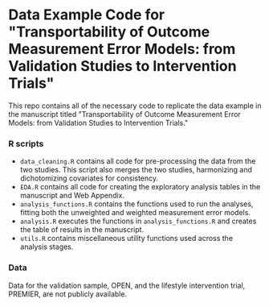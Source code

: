 # Data Example Code for "Transportability of Outcome Measurement Error Models: from Validation Studies to Intervention Trials"

This repo contains all of the necessary code to replicate the data example in the manuscript titled "Transportability of Outcome Measurement Error Models: from Validation Studies to Intervention Trials." 

### R scripts

- `data_cleaning.R` contains all code for pre-processing the data from the two studies. This script also merges the two studies, harmonizing and dichotomizing covariates for consistency.
- `EDA.R` contains all code for creating the exploratory analysis tables in the manuscript and Web Appendix.
- `analysis_functions.R` contains the functions used to run the analyses, fitting both the unweighted and weighted measurement error models.
- `analysis.R` executes the functions in `analysis_functions.R` and creates the table of results in the manuscript.
- `utils.R` contains miscellaneous utility functions used across the analysis stages.

### Data
Data for the validation sample, OPEN, and the lifestyle intervention trial, PREMIER, are not publicly available. 